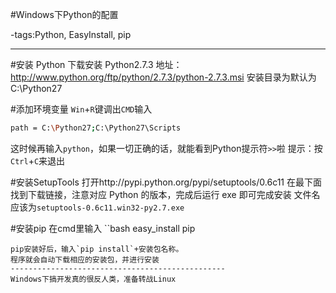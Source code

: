 #Windows下Python的配置

-tags:Python, EasyInstall, pip

----

#安装 Python
下载安装 Python2.7.3
地址：http://www.python.org/ftp/python/2.7.3/python-2.7.3.msi
安装目录为默认为 C:\Python27

#添加环境变量
`Win`+`R`键调出`CMD`输入
```bash
path = C:\Python27;C:\Python27\Scripts
```
这时候再输入`python`，如果一切正确的话，就能看到Python提示符`>>`啦
提示：按`Ctrl`+`C`来退出

#安装SetupTools
打开http://pypi.python.org/pypi/setuptools/0.6c11
在最下面找到下载链接，注意对应 Python 的版本，完成后运行 exe 即可完成安装
文件名应该为`setuptools-0.6c11.win32-py2.7.exe`

#安装pip
在cmd里输入
``bash
easy_install pip
```
pip安装好后，输入`pip install`+安装包名称。
程序就会自动下载相应的安装包，并进行安装
------------------------------------------------
Windows下搞开发真的很反人类，准备转战Linux